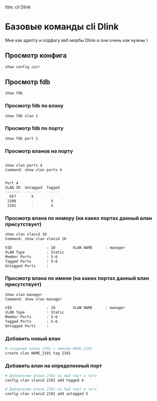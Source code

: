 title: cli Dlink

# Базовые команды cli Dlink
Мне как адепту и олдфагу веб морбы Dlink-а они очень как нужны )

## Просмотр конфига

```bash
show config curr
```

## Проcмотр fdb

```bash
show fdb
```

### Проcмотр fdb по влану 

```bash
show fdb vlan 1
```

### Проcмотр fdb по порту 

```bash
show fdb port 1
```

### Проcмотр вланов на порту 

```bash

show vlan ports 4
Command: show vlan ports 4


Port 4
VLAN ID  Untagged  Tagged
-------  --------  ------
  657       X        -
 2100       -        X
 2101       -        X
```

### Проcмотр влана по номеру (на каких портах данный влан присутствует)

```bash
show vlan vlanid 10
Command: show vlan vlanid 10

VID                : 10        VLAN NAME      : manager
VLAN Type          : Static
Member Ports       : 5-6
Tagged Ports       : 5-6
Untagged Ports     :
```

### Проcмотр влана по имени (на каких портах данный влан присутствует)

```bash
show vlan manager
Command: show vlan manager

VID                : 10        VLAN NAME      : manager
VLAN Type          : Static
Member Ports       : 5-6
Tagged Ports       : 5-6
Untagged Ports     :
```

### Добавить новый влан 
```bash
# создание влана 2101 с именем NAME_2101
create vlan NAME_2101 tag 2101
```

### Добавить влан на определенный порт
```bash
# Добавление влана 2101 на 4ый порт в теге
config vlan vlanid 2101 add tagged 4

# Добавление влана 2101 на 5ый порт в теге
config vlan vlanid 2101 add untagged 5
```